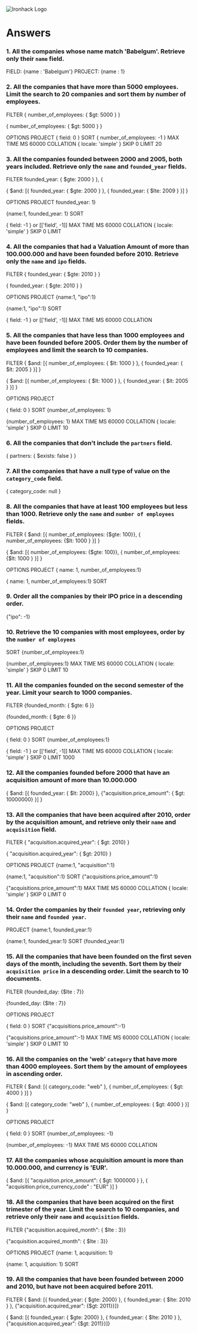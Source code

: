 ![Ironhack Logo](https://i.imgur.com/1QgrNNw.png)

# Answers

### 1. All the companies whose name match 'Babelgum'. Retrieve only their `name` field.

FIELD: {name : 'Babelgum'}
PROJECT: {name : 1}


### 2. All the companies that have more than 5000 employees. Limit the search to 20 companies and sort them by **number of employees**.

FILTER
{ number_of_employees: { $gt: 5000 } }


{ number_of_employees: { $gt: 5000 } }

OPTIONS
PROJECT
{ field: 0 }
SORT
 { number_of_employees: -1 }
MAX TIME MS
60000
COLLATION
{ locale: 'simple' }
SKIP
0
LIMIT
20


### 3. All the companies founded between 2000 and 2005, both years included. Retrieve only the `name` and `founded_year` fields.

FILTER
founded_year: { $gte: 2000 } }, { 


{ $and: [{ founded_year: { $gte: 2000 } }, { founded_year: { $lte: 2009 } }] } 

OPTIONS
PROJECT
founded_year: 1}


{name:1, founded_year: 1}
SORT



{ field: -1 } or [['field', -1]]
MAX TIME MS
60000
COLLATION
{ locale: 'simple' }
SKIP
0
LIMIT


### 4. All the companies that had a Valuation Amount of more than 100.000.000 and have been founded before 2010. Retrieve only the `name` and `ipo` fields.

FILTER
{ founded_year: { $gte: 2010 } }


{ founded_year: { $gte: 2010 } }

OPTIONS
PROJECT
{name:1, "ipo":1}


{name:1, "ipo":1}
SORT



{ field: -1 } or [['field', -1]]
MAX TIME MS
60000
COLLATION


### 5. All the companies that have less than 1000 employees and have been founded before 2005. Order them by the number of employees and limit the search to 10 companies.

FILTER
{ $and: [{ number_of_employees: { $lt: 1000 } }, { founded_year: { $lt: 2005 } }] }   


{ $and: [{ number_of_employees: { $lt: 1000 } }, { founded_year: { $lt: 2005 } }] }   

OPTIONS
PROJECT



{ field: 0 }
SORT
{number_of_employees: 1}


{number_of_employees: 1}
MAX TIME MS
60000
COLLATION
{ locale: 'simple' }
SKIP
0
LIMIT
10


### 6. All the companies that don't include the `partners` field.

{ partners: { $exists: false } }    

### 7. All the companies that have a null type of value on the `category_code` field.

{ category_code: null }

### 8. All the companies that have at least 100 employees but less than 1000. Retrieve only the `name` and `number of employees` fields.

FILTER
{ $and: [{ number_of_employees: {$gte: 100}}, { number_of_employees: {$lt: 1000 } }] }       


{ $and: [{ number_of_employees: {$gte: 100}}, { number_of_employees: {$lt: 1000 } }] }       

OPTIONS
PROJECT
{ name: 1, number_of_employees:1}


{ name: 1, number_of_employees:1}
SORT


### 9. Order all the companies by their IPO price in a descending order.

{"ipo": -1}

### 10. Retrieve the 10 companies with most employees, order by the `number of employees`
SORT
{number_of_employees:1}


{number_of_employees:1}
MAX TIME MS
60000
COLLATION
{ locale: 'simple' }
SKIP
0
LIMIT
10




### 11. All the companies founded on the second semester of the year. Limit your search to 1000 companies.

FILTER
{founded_month: { $gte: 6 }}


{founded_month: { $gte: 6 }}

OPTIONS
PROJECT



{ field: 0 }
SORT
{number_of_employees:1}


{ field: -1 } or [['field', -1]]
MAX TIME MS
60000
COLLATION
{ locale: 'simple' }
SKIP
0
LIMIT
1000


### 12. All the companies founded before 2000 that have an acquisition amount of more than 10.000.000
{ $and: [{ founded_year: { $lt: 2000} }, {"acquisition.price_amount": { $gt: 10000000} }] }  
### 13. All the companies that have been acquired after 2010, order by the acquisition amount, and retrieve only their `name` and `acquisition` field.

FILTER
{ "acquisition.acquired_year": { $gt: 2010} }


{ "acquisition.acquired_year": { $gt: 2010} }

OPTIONS
PROJECT
{name:1, "acquisition":1}


{name:1, "acquisition":1}
SORT
  {"acquisitions.price_amount":1}


  {"acquisitions.price_amount":1}
MAX TIME MS
60000
COLLATION
{ locale: 'simple' }
SKIP
0
LIMIT
0

### 14. Order the companies by their `founded year`, retrieving only their `name` and `founded year`.

<!-- Your Code Goes Here -->
PROJECT
{name:1, founded_year:1}


{name:1, founded_year:1}
SORT
{founded_year:1}


### 15. All the companies that have been founded on the first seven days of the month, including the seventh. Sort them by their `acquisition price` in a descending order. Limit the search to 10 documents.

FILTER
{founded_day: {$lte : 7}}


{founded_day: {$lte : 7}}

OPTIONS
PROJECT



{ field: 0 }
SORT
{"acquisitions.price_amount":-1}


{"acquisitions.price_amount":-1}
MAX TIME MS
60000
COLLATION
{ locale: 'simple' }
SKIP
0
LIMIT
10


### 16. All the companies on the 'web' `category` that have more than 4000 employees. Sort them by the amount of employees in ascending order.

FILTER
{ $and: [{ category_code: "web" }, { number_of_employees: { $gt: 4000 } }] }  


{ $and: [{ category_code: "web" }, { number_of_employees: { $gt: 4000 } }] }  

OPTIONS
PROJECT



{ field: 0 }
SORT
{number_of_employees: -1}


{number_of_employees: -1}
MAX TIME MS
60000
COLLATION


### 17. All the companies whose acquisition amount is more than 10.000.000, and currency is 'EUR'.


{ $and: [{ "acquisition.price_amount": { $gt: 1000000 } }, { "acquisition.price_currency_code" : "EUR"  }] } 
### 18. All the companies that have been acquired on the first trimester of the year. Limit the search to 10 companies, and retrieve only their `name` and `acquisition` fields.

FILTER
{"acquisition.acquired_month": { $lte : 3}}


{"acquisition.acquired_month": { $lte : 3}}

OPTIONS
PROJECT
{name: 1, acquisition: 1}


{name: 1, acquisition: 1}
SORT


### 19. All the companies that have been founded between 2000 and 2010, but have not been acquired before 2011.

FILTER
{ $and: [{ founded_year: { $gte: 2000} }, { founded_year: { $lte: 2010 } }, {"acquisition.acquired_year": {$gt: 2011}}]}


{ $and: [{ founded_year: { $gte: 2000} }, { founded_year: { $lte: 2010 } }, {"acquisition.acquired_year": {$gt: 2011}}]}




